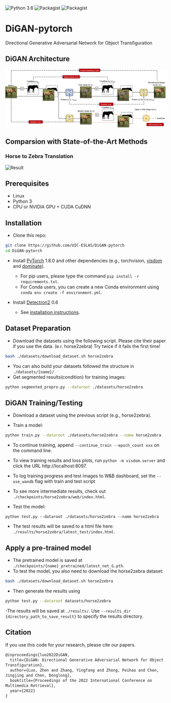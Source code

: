 ![Python 3.6](https://img.shields.io/badge/python-3.6-green.svg)
![Packagist](https://img.shields.io/badge/Pytorch-1.8.0-red.svg)
![Packagist](https://img.shields.io/badge/Detectron2-0.6-red.svg)

# DiGAN-pytorch
 Directional Generative Adversarial Network for Object Transfiguration
## DiGAN Architecture
![Architecture](./imgs/architecture.png)
## Comparsion with State-of-the-Art Methods
### Horse to Zebra Translation
![Result](./imgs/horse.png)

## Prerequisites
- Linux
- Python 3
- CPU or NVIDIA GPU + CUDA CuDNN

## Installation

- Clone this repo:
```bash
git clone https://github.com/UIC-ESLAS/DiGAN-pytorch
cd DiGAN-pytorch
```

- Install [PyTorch](http://pytorch.org) 1.8.0 and other dependencies (e.g., torchvision, [visdom](https://github.com/facebookresearch/visdom) and [dominate](https://github.com/Knio/dominate)).
  - For pip users, please type the command `pip install -r requirements.txt`.
  - For Conda users, you can create a new Conda environment using `conda env create -f environment.yml`.

- Install [Detectron2](https://github.com/facebookresearch/detectron2) 0.6
  - See [installation instructions](https://detectron2.readthedocs.io/tutorials/install.html).

## Dataset Preparation
- Download the datasets using the following script. Please cite their paper if you use the data. (e.r. horse2zebra)
Try twice if it fails the first time!
```bash
bash ./datasets/download_dataset.sh horse2zebra
```
- You can also build your datasets followed the structure in `./datasets/{name}/`
- Get segmented results(condition) for training images:
```bash
python segmented_prepro.py --dataroot ./datasets/horse2zebra 
```
## DiGAN Training/Testing
- Download a dataset using the previous script (e.g., horse2zebra).
 
- Train a model:
```bash
python train.py --dataroot ./datasets/horse2zebra --name horse2zebra
```
- To continue training, append `--continue_train --epoch_count xxx` on the command line.
- To view training results and loss plots, run `python -m visdom.server` and click the URL http://localhost:8097.
- To log training progress and test images to W&B dashboard, set the `--use_wandb` flag with train and test script
- To see more intermediate results, check out `./checkpoints/horse2zebra/web/index.html`.
 
- Test the model:
```
python test.py --dataroot ./datasets/horse2zebra --name horse2zebra
```
- The test results will be saved to a html file here: `./results/horse2zebra/latest_test/index.html`.

## Apply a pre-trained model
- The pretrained model is saved at `./checkpoints/{name}_pretrained/latest_net_G.pth`. 
- To test the model, you also need to download the horse2zebra dataset:
```bash
bash ./datasets/download_dataset.sh horse2zebra
```
- Then generate the results using
```bash
python test.py --dataroot datasets/horse2zebra
```
-The results will be saved at `./results/`. Use `--results_dir {directory_path_to_save_result}` to specify the results directory.

## Citation
If you use this code for your research, please cite our papers.
<!-- @inproceedings{gurrin2021introduction,
  title={Introduction to the Fourth Annual Lifelog Search Challenge, LSC'21},
  author={Gurrin, Cathal and J{\'o}nsson, Bj{\"o}rn {\TH}{\'o}r and Sch{\"o}ffmann, Klaus and Dang-Nguyen, Duc-Tien and Loko{\v{c}}, Jakub and Tran, Minh-Triet and H{\"u}rst, Wolfgang and Rossetto, Luca and Healy, Graham},
  booktitle={Proceedings of the 2021 International Conference on Multimedia Retrieval},
  pages={690--691},
  year={2021}
}
@inproceedings{fu2021can,
  title={Can Action be Imitated? Learn to Reconstruct and Transfer Human Dynamics from Videos},
  author={Fu, Yuqian and Fu, Yanwei and Jiang, Yu-Gang},
  booktitle={Proceedings of the 2021 International Conference on Multimedia Retrieval},
  pages={101--109},
  year={2021}
} -->
```
@inproceedings{luo2022DiGAN,
  title={DiGAN: Directional Generative Adversarial Network for Object Transfiguration},
  author={Luo, Zhen and Zhang, Yingfang and Zhong, Peihao and Chen, Jingjing and Chen, Donglong},
  booktitle={Proceedings of the 2022 International Conference on Multimedia Retrieval},
  year={2022}
}
```
